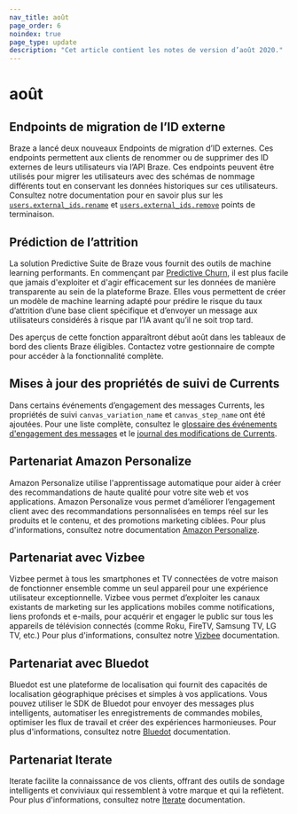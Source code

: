 ```yaml
---
nav_title: août
page_order: 6
noindex: true
page_type: update
description: "Cet article contient les notes de version d’août 2020."
---
```

# août

## Endpoints de migration de l’ID externe

Braze a lancé deux nouveaux Endpoints de migration d’ID externes. Ces endpoints permettent aux clients de renommer ou de supprimer des ID externes de leurs utilisateurs via l’API Braze. Ces endpoints peuvent être utilisés pour migrer les utilisateurs avec des schémas de nommage différents tout en conservant les données historiques sur ces utilisateurs. Consultez notre documentation pour en savoir plus sur les [`users.external_ids.rename`]({{site.baseurl}}/api/endpoints/user_data/external_id_migration/post_external_ids_rename/) et [`users.external_ids.remove`]({{site.baseurl}}/api/endpoints/user_data/external_id_migration/post_external_ids_remove/) points de terminaison.

## Prédiction de l’attrition

La solution Predictive Suite de Braze vous fournit des outils de machine learning performants. En commençant par [Predictive Churn]({{site.baseurl}}/user_guide/brazeai/predictive_suite/), il est plus facile que jamais d'exploiter et d'agir efficacement sur les données de manière transparente au sein de la plateforme Braze. Elles vous permettent de créer un modèle de machine learning adapté pour prédire le risque du taux d’attrition d’une base client spécifique et d’envoyer un message aux utilisateurs considérés à risque par l’IA avant qu’il ne soit trop tard. 

Des aperçus de cette fonction apparaîtront début août dans les tableaux de bord des clients Braze éligibles. Contactez votre gestionnaire de compte pour accéder à la fonctionnalité complète.

## Mises à jour des propriétés de suivi de Currents

Dans certains événements d’engagement des messages Currents, les propriétés de suivi `canvas_variation_name` et `canvas_step_name` ont été ajoutées. Pour une liste complète, consultez le [glossaire des événements d'engagement des messages]({{site.baseurl}}/user_guide/data/braze_currents/event_glossary/message_engagement_events/) et le [journal des modifications de Currents]({{site.baseurl}}/user_guide/data/braze_currents/).

## Partenariat Amazon Personalize

Amazon Personalize utilise l'apprentissage automatique pour aider à créer des recommandations de haute qualité pour votre site web et vos applications. Amazon Personalize vous permet d’améliorer l’engagement client avec des recommandations personnalisées en temps réel sur les produits et le contenu, et des promotions marketing ciblées. Pour plus d'informations, consultez notre documentation [Amazon Personalize]({{site.baseurl}}/partners/amazon_personalize/).

## Partenariat avec Vizbee

Vizbee permet à tous les smartphones et TV connectées de votre maison de fonctionner ensemble comme un seul appareil pour une expérience utilisateur exceptionnelle. Vizbee vous permet d’exploiter les canaux existants de marketing sur les applications mobiles comme notifications, liens profonds et e-mails, pour acquérir et engager le public sur tous les appareils de télévision connectés (comme Roku, FireTV, Samsung TV, LG TV, etc.) Pour plus d'informations, consultez notre [Vizbee]({{site.baseurl}}/partners/message_orchestration/deeplinking/vizbee_for_tv_deeplinking/) documentation. 

## Partenariat avec Bluedot

Bluedot est une plateforme de localisation qui fournit des capacités de localisation géographique précises et simples à vos applications. Vous pouvez utiliser le SDK de Bluedot pour envoyer des messages plus intelligents, automatiser les enregistrements de commandes mobiles, optimiser les flux de travail et créer des expériences harmonieuses. Pour plus d'informations, consultez notre [Bluedot]({{site.baseurl}}/partners/data_augmentation/contextual_location/bluedot/#bluedot) documentation. 

## Partenariat Iterate 

Iterate facilite la connaissance de vos clients, offrant des outils de sondage intelligents et conviviaux qui ressemblent à votre marque et qui la reflètent. Pour plus d'informations, consultez notre [Iterate]({{site.baseurl}}/partners/additional_channels_and_extensions/extensions/surveys/iterate/) documentation. 

